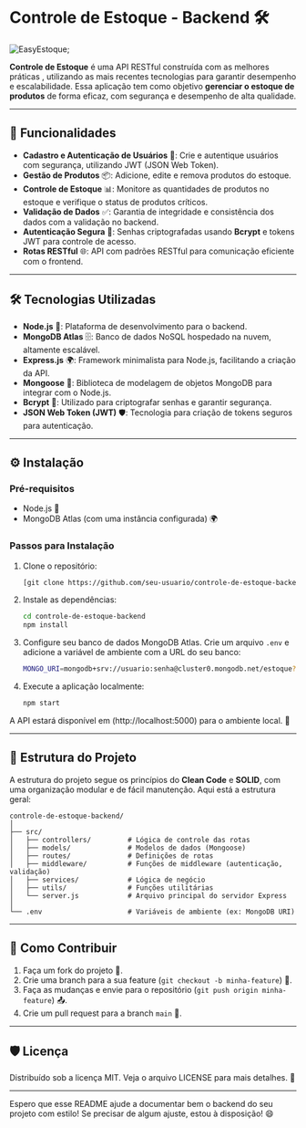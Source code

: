 # Controle de Estoque - Backend 🛠️

![EasyEstoque](https://i.imgur.com/T72fIE7.png);


**Controle de Estoque** é uma API RESTful construída com as melhores práticas , utilizando as mais recentes tecnologias para garantir desempenho e escalabilidade. Essa aplicação tem como objetivo **gerenciar o estoque de produtos** de forma eficaz, com segurança e desempenho de alta qualidade.

---

## 🚀 Funcionalidades

- **Cadastro e Autenticação de Usuários** 👤: Crie e autentique usuários com segurança, utilizando JWT (JSON Web Token).
- **Gestão de Produtos** 📦: Adicione, edite e remova produtos do estoque.
- **Controle de Estoque** 📊: Monitore as quantidades de produtos no estoque e verifique o status de produtos críticos.
- **Validação de Dados** ✅: Garantia de integridade e consistência dos dados com a validação no backend.
- **Autenticação Segura** 🔐: Senhas criptografadas usando **Bcrypt** e tokens JWT para controle de acesso.
- **Rotas RESTful** 🌐: API com padrões RESTful para comunicação eficiente com o frontend.

---

## 🛠️ Tecnologias Utilizadas

- **Node.js** 🚀: Plataforma de desenvolvimento para o backend.
- **MongoDB Atlas** 🗄️: Banco de dados NoSQL hospedado na nuvem, altamente escalável.
- **Express.js** 🌍: Framework minimalista para Node.js, facilitando a criação da API.
- **Mongoose** 🧩: Biblioteca de modelagem de objetos MongoDB para integrar com o Node.js.
- **Bcrypt** 🔑: Utilizado para criptografar senhas e garantir segurança.
- **JSON Web Token (JWT)** 🛡️: Tecnologia para criação de tokens seguros para autenticação.

---

## ⚙️ Instalação

### Pré-requisitos

- Node.js 🚀
- MongoDB Atlas (com uma instância configurada) 🌍

### Passos para Instalação

1. Clone o repositório:

   ```bash
   [git clone https://github.com/seu-usuario/controle-de-estoque-backend.git](https://github.com/FigueiredoTiago/ApiRest-ControleEstoque.git)
   ```

2. Instale as dependências:

   ```bash
   cd controle-de-estoque-backend
   npm install
   ```

3. Configure seu banco de dados MongoDB Atlas. Crie um arquivo `.env` e adicione a variável de ambiente com a URL do seu banco:

   ```bash
   MONGO_URI=mongodb+srv://usuario:senha@cluster0.mongodb.net/estoque?retryWrites=true&w=majority
   ```

4. Execute a aplicação localmente:

   ```bash
   npm start
   ```

A API estará disponível em (http://localhost:5000) para o ambiente local. 🌱

---

## 📑 Estrutura do Projeto

A estrutura do projeto segue os princípios do **Clean Code** e **SOLID**, com uma organização modular e de fácil manutenção. Aqui está a estrutura geral:

```
controle-de-estoque-backend/
│
├── src/
│   ├── controllers/         # Lógica de controle das rotas
│   ├── models/              # Modelos de dados (Mongoose)
│   ├── routes/              # Definições de rotas
│   ├── middleware/          # Funções de middleware (autenticação, validação)
│   ├── services/            # Lógica de negócio
│   ├── utils/               # Funções utilitárias
│   └── server.js            # Arquivo principal do servidor Express
│
└── .env                     # Variáveis de ambiente (ex: MongoDB URI)
```

---

## 🤝 Como Contribuir

1. Faça um fork do projeto 🍴.
2. Crie uma branch para a sua feature (`git checkout -b minha-feature`) 🔧.
3. Faça as mudanças e envie para o repositório (`git push origin minha-feature`) 📤.
4. Crie um pull request para a branch `main` 🔄.

---

## 🛡️ Licença

Distribuído sob a licença MIT. Veja o arquivo LICENSE para mais detalhes. 📄

---

Espero que esse README ajude a documentar bem o backend do seu projeto com estilo! Se precisar de algum ajuste, estou à disposição! 😄
